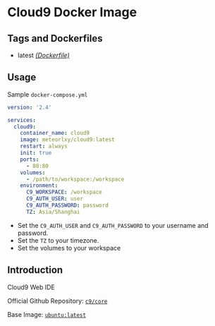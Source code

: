 
# Cloud9 Docker Image

## Tags and Dockerfiles

- latest [*(Dockerfile)*](https://github.com/meteorlxy/dockerfiles/blob/master/cloud9/Dockerfile)

## Usage

Sample `docker-compose.yml`

```yaml
version: '2.4'

services:
  cloud9:
    container_name: cloud9
    image: meteorlxy/cloud9:latest
    restart: always
    init: true
    ports:
      - 80:80
    volumes:
      - /path/to/workspace:/workspace
    environment:
      C9_WORKSPACE: /workspace
      C9_AUTH_USER: user
      C9_AUTH_PASSWORD: password
      TZ: Asia/Shanghai
```

- Set the `C9_AUTH_USER` and `C9_AUTH_PASSWORD` to your username and password.
- Set the `TZ` to your timezone.
- Set the volumes to your workspace

## Introduction

Cloud9 Web IDE

Official Github Repository: [`c9/core`](https://github.com/c9/core)

Base Image: [`ubuntu:latest`](https://hub.docker.com/_/ubuntu)
